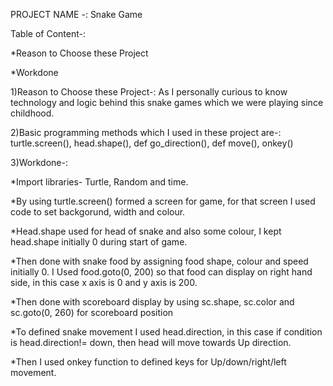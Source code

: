
PROJECT NAME -: Snake Game

Table of Content-:

*Reason to Choose these Project

*Workdone

1)Reason to Choose these Project-: As I personally curious to know technology and logic behind this snake games which we were playing since childhood.

2)Basic programming methods which I used in these project are-: turtle.screen(), head.shape(), def go_direction(), def move(), onkey()

3)Workdone-:

*Import libraries- Turtle, Random and time.

*By using turtle.screen() formed a screen for game, for that screen I used code to set backgorund, width and colour.

*Head.shape used for head of snake and also some colour, I kept head.shape initially 0 during start of game.

*Then done with snake food by assigning food shape, colour and speed initially 0. I Used food.goto(0, 200) so that food can display on right hand side, in this case x axis is 0 and y axis is 200.

*Then done with scoreboard display by using sc.shape, sc.color and sc.goto(0, 260) for scoreboard position

*To defined snake movement I used head.direction, in this case if condition is head.direction!= down, then head will move towards Up direction.

*Then I used onkey function to defined keys for Up/down/right/left movement.


